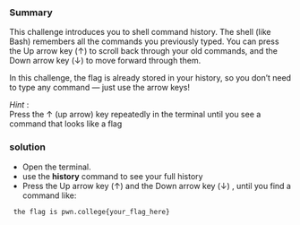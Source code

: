 ###  Summary

This challenge introduces you to shell command history. The shell (like Bash) remembers all the commands you previously typed. You can press the Up arrow key (↑) to scroll back through your old commands, and the Down arrow key (↓) to move forward through them.

In this challenge, the flag is already stored in your history, so you don’t need to type any command — just use the arrow keys!

*Hint* :<br>
Press the ↑ (up arrow) key repeatedly in the terminal until you see a command that looks like a flag

### solution
- Open the terminal.
- use the **history** command to see your full history
- Press the Up arrow key (↑)  and the Down arrow key (↓) , until you find a command like:
```bash 
 the flag is pwn.college{your_flag_here}
```



